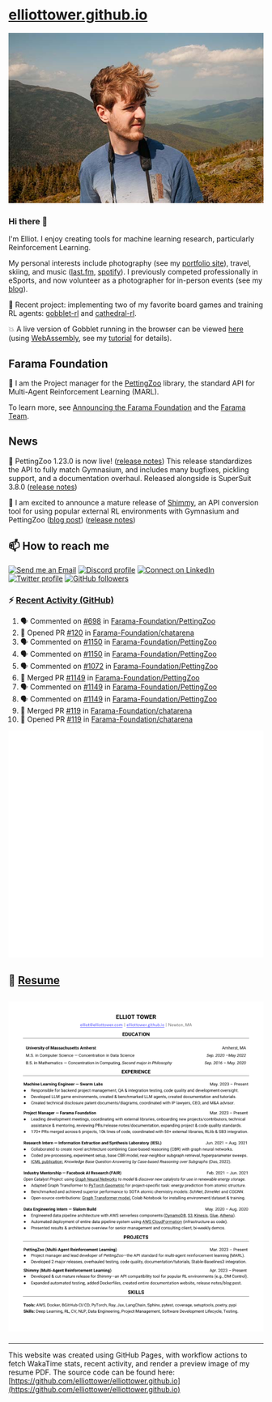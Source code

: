 # [elliottower.github.io](https://github.com/elliottower/elliottower.github.io)

[![A wild Elliot on Mt Washington](https://raw.githubusercontent.com/elliottower/elliottower.github.io/main/src/jpg/DSCF7539-600px.jpg?raw=true)](https://raw.githubusercontent.com/elliottower/elliottower.github.io/main/src/jpg/DSCF7539.jpg?raw=true)

### Hi there 👋

I'm Elliot. I enjoy creating tools for machine learning research, particularly Reinforcement Learning.

My personal interests include photography (see my [portfolio site](https://www.elliottower.com/)), travel, skiing, and music ([last.fm](https://www.last.fm/user/ajsdlfkwer), [spotify](https://open.spotify.com/user/12132818380)). I previously competed professionally in eSports, and now volunteer as a photographer for in-person events (see my [blog](https://www.elliottower.com/stories/?category=events)).

🤖 Recent project: implementing two of my favorite board games and training RL agents: [gobblet-rl](https://github.com/elliottower/gobblet-rl) and [cathedral-rl](https://github.com/elliottower/cathedral-rl). 

💥 A live version of Gobblet running in the browser can be viewed [here](https://elliottower.github.io/gobblet-rl/) (using [WebAssembly](https://webassembly.org/), see my [tutorial](https://github.com/elliottower/gobblet-rl/blob/main/tutorials/WebAssembly/web_assembly.md) for details).

## Farama Foundation

🚀 I am the Project manager for the [PettingZoo](https://github.com/Farama-Foundation/PettingZoo) library, the standard API for Multi-Agent Reinforcement Learning (MARL). 

To learn more, see [Announcing the Farama Foundation](https://farama.org/Announcing-The-Farama-Foundation) and the [Farama Team](https://farama.org/team).

## News

🎉 PettingZoo 1.23.0 is now live! ([release notes](https://github.com/Farama-Foundation/PettingZoo/releases/tag/1.23.0)) This release standardizes the API to fully match Gymnasium, and includes many bugfixes, pickling support, and a documentation overhaul. Released alongside is SuperSuit 3.8.0 ([release notes](https://github.com/Farama-Foundation/SuperSuit/releases/tag/3.8.0)) 

<!-- ![GitHub Release Date](https://img.shields.io/github/release-date/Farama-Foundation/PettingZoo) -->

🎉 I am excited to announce a mature release of [Shimmy](https://github.com/Farama-Foundation/Shimmy), an API conversion tool for using popular external RL environments with Gymnasium and PettingZoo ([blog post](https://farama.org/Announcing-Shimmy)) ([release notes](https://github.com/Farama-Foundation/Shimmy/releases/tag/v1.0.0)) 

## 📫 How to reach me

 [![Send me an Email](https://img.shields.io/badge/email-elliot%40elliottower.com-blue)](mailto:elliot@elliottower.com)
 [![Discord profile](https://img.shields.io/badge/Discord-7289DA?style=flat&logo=discord&logoColor=white)](https://discord.com/users/83091537923145728)
 [![Connect on LinkedIn](https://img.shields.io/badge/--linkedin?label=LinkedIn&logo=LinkedIn&style=social)](https://www.linkedin.com/in/elliot-tower)
 [![Twitter profile](https://img.shields.io/twitter/follow/elliottower?style=social)](https://twitter.com/ElliotTower/)
 [![GitHub followers](https://img.shields.io/github/followers/elliottower?style=social)](https://github.com/elliottower/)

### ⚡ [Recent Activity (GitHub)](https://github.com/elliottower)

<!--START_SECTION:activity-->
1. 🗣 Commented on [#698](https://github.com/Farama-Foundation/PettingZoo/issues/698#issuecomment-1883210453) in [Farama-Foundation/PettingZoo](https://github.com/Farama-Foundation/PettingZoo)
2. 💪 Opened PR [#120](https://github.com/Farama-Foundation/chatarena/pull/120) in [Farama-Foundation/chatarena](https://github.com/Farama-Foundation/chatarena)
3. 🗣 Commented on [#1150](https://github.com/Farama-Foundation/PettingZoo/issues/1150#issuecomment-1871225276) in [Farama-Foundation/PettingZoo](https://github.com/Farama-Foundation/PettingZoo)
4. 🗣 Commented on [#1150](https://github.com/Farama-Foundation/PettingZoo/issues/1150#issuecomment-1871223909) in [Farama-Foundation/PettingZoo](https://github.com/Farama-Foundation/PettingZoo)
5. 🗣 Commented on [#1072](https://github.com/Farama-Foundation/PettingZoo/issues/1072#issuecomment-1871221638) in [Farama-Foundation/PettingZoo](https://github.com/Farama-Foundation/PettingZoo)
6. 🎉 Merged PR [#1149](https://github.com/Farama-Foundation/PettingZoo/pull/1149) in [Farama-Foundation/PettingZoo](https://github.com/Farama-Foundation/PettingZoo)
7. 🗣 Commented on [#1149](https://github.com/Farama-Foundation/PettingZoo/pull/1149#issuecomment-1868337269) in [Farama-Foundation/PettingZoo](https://github.com/Farama-Foundation/PettingZoo)
8. 🗣 Commented on [#1149](https://github.com/Farama-Foundation/PettingZoo/pull/1149#issuecomment-1868005135) in [Farama-Foundation/PettingZoo](https://github.com/Farama-Foundation/PettingZoo)
9. 🎉 Merged PR [#119](https://github.com/Farama-Foundation/chatarena/pull/119) in [Farama-Foundation/chatarena](https://github.com/Farama-Foundation/chatarena)
10. 💪 Opened PR [#119](https://github.com/Farama-Foundation/chatarena/pull/119) in [Farama-Foundation/chatarena](https://github.com/Farama-Foundation/chatarena)
<!--END_SECTION:activity-->


<picture>
  <a href="https://metrics.lecoq.io/insights?user=elliottower">
   <img src="/github-metrics.svg" alt="Metrics">
  </a>
</picture>

## 📄 [Resume](https://elliottower.github.io/src/pdf/resume.pdf)

<!-- PDF-TO-MARKDOWN:START -->
![Page 1](src/png/page1.png "Page 1")
---
<!-- PDF-TO-MARKDOWN:END -->

----

This website was created using GitHub Pages, with workflow actions to fetch WakaTime stats, recent activity, and render a preview image of my resume PDF. The source code can be found here: [https://github.com/elliottower/elliottower.github.io](https://github.com/elliottower/elliottower.github.io)
